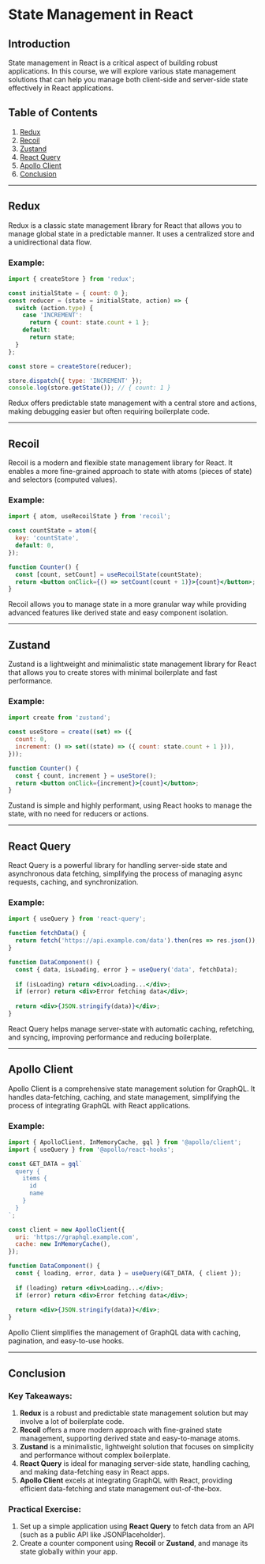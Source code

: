 
# State Management in React

## Introduction
State management in React is a critical aspect of building robust applications. In this course, we will explore various state management solutions that can help you manage both client-side and server-side state effectively in React applications.

## Table of Contents
1. [Redux](#redux)
2. [Recoil](#recoil)
3. [Zustand](#zustand)
4. [React Query](#react-query)
5. [Apollo Client](#apollo-client)
6. [Conclusion](#conclusion)

---

## Redux
Redux is a classic state management library for React that allows you to manage global state in a predictable manner. It uses a centralized store and a unidirectional data flow.

### Example:
```jsx
import { createStore } from 'redux';

const initialState = { count: 0 };
const reducer = (state = initialState, action) => {
  switch (action.type) {
    case 'INCREMENT':
      return { count: state.count + 1 };
    default:
      return state;
  }
};

const store = createStore(reducer);

store.dispatch({ type: 'INCREMENT' });
console.log(store.getState()); // { count: 1 }
```
Redux offers predictable state management with a central store and actions, making debugging easier but often requiring boilerplate code.

---

## Recoil
Recoil is a modern and flexible state management library for React. It enables a more fine-grained approach to state with atoms (pieces of state) and selectors (computed values).

### Example:
```jsx
import { atom, useRecoilState } from 'recoil';

const countState = atom({
  key: 'countState', 
  default: 0,
});

function Counter() {
  const [count, setCount] = useRecoilState(countState);
  return <button onClick={() => setCount(count + 1)}>{count}</button>;
}
```
Recoil allows you to manage state in a more granular way while providing advanced features like derived state and easy component isolation.

---

## Zustand
Zustand is a lightweight and minimalistic state management library for React that allows you to create stores with minimal boilerplate and fast performance.

### Example:
```jsx
import create from 'zustand';

const useStore = create((set) => ({
  count: 0,
  increment: () => set((state) => ({ count: state.count + 1 })),
}));

function Counter() {
  const { count, increment } = useStore();
  return <button onClick={increment}>{count}</button>;
}
```
Zustand is simple and highly performant, using React hooks to manage the state, with no need for reducers or actions.

---

## React Query
React Query is a powerful library for handling server-side state and asynchronous data fetching, simplifying the process of managing async requests, caching, and synchronization.

### Example:
```jsx
import { useQuery } from 'react-query';

function fetchData() {
  return fetch('https://api.example.com/data').then(res => res.json());
}

function DataComponent() {
  const { data, isLoading, error } = useQuery('data', fetchData);
  
  if (isLoading) return <div>Loading...</div>;
  if (error) return <div>Error fetching data</div>;
  
  return <div>{JSON.stringify(data)}</div>;
}
```
React Query helps manage server-state with automatic caching, refetching, and syncing, improving performance and reducing boilerplate.

---

## Apollo Client
Apollo Client is a comprehensive state management solution for GraphQL. It handles data-fetching, caching, and state management, simplifying the process of integrating GraphQL with React applications.

### Example:
```jsx
import { ApolloClient, InMemoryCache, gql } from '@apollo/client';
import { useQuery } from '@apollo/react-hooks';

const GET_DATA = gql`
  query {
    items {
      id
      name
    }
  }
`;

const client = new ApolloClient({
  uri: 'https://graphql.example.com',
  cache: new InMemoryCache(),
});

function DataComponent() {
  const { loading, error, data } = useQuery(GET_DATA, { client });
  
  if (loading) return <div>Loading...</div>;
  if (error) return <div>Error fetching data</div>;
  
  return <div>{JSON.stringify(data)}</div>;
}
```
Apollo Client simplifies the management of GraphQL data with caching, pagination, and easy-to-use hooks.

---

## Conclusion

### Key Takeaways:
1. **Redux** is a robust and predictable state management solution but may involve a lot of boilerplate code.
2. **Recoil** offers a more modern approach with fine-grained state management, supporting derived state and easy-to-manage atoms.
3. **Zustand** is a minimalistic, lightweight solution that focuses on simplicity and performance without complex boilerplate.
4. **React Query** is ideal for managing server-side state, handling caching, and making data-fetching easy in React apps.
5. **Apollo Client** excels at integrating GraphQL with React, providing efficient data-fetching and state management out-of-the-box.

### Practical Exercise:
1. Set up a simple application using **React Query** to fetch data from an API (such as a public API like JSONPlaceholder).
2. Create a counter component using **Recoil** or **Zustand**, and manage its state globally within your app.
